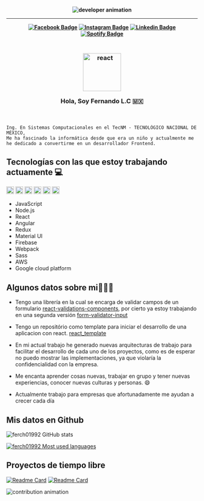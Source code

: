 <h4 align="center">

![developer animation](https://github.com/ferch01992/assets/blob/master/images/ferch01992/developer.gif?raw=true)

<hr>

[![Facebook Badge](https://img.shields.io/badge/-Facebook-blue?style=for-the-badge&logo=Facebook&logoColor=white&link=https://www.facebook.com/Ferch01992/)](https://www.facebook.com/Ferch01992/)
[![Instagram Badge](https://img.shields.io/badge/-instagram-red?style=for-the-badge&logo=instagram&logoColor=white&link=https://www.instagram.com/ferch01992/)](https://www.instagram.com/ferch01992/)
[![Linkedin Badge](https://img.shields.io/badge/-Linkedin-blue?style=for-the-badge&logo=Linkedin&logoColor=white&link=https://www.linkedin.com/in/fernando-lc-b418ab139/)](https://www.linkedin.com/in/fernando-lc-b418ab139/)
[![Spotify Badge](https://img.shields.io/badge/-Spotify-3bb34b?style=for-the-badge&logo=Spotify&logoColor=161f16&link=https://open.spotify.com/playlist/5Xkw0sFd5Y89K7kfrusZsf)](https://open.spotify.com/playlist/5Xkw0sFd5Y89K7kfrusZsf)

</h4>

<h3 align="center">

<br>

<img height="100" alt="react" src="https://raw.githubusercontent.com/ferch01992/assets/ced3ee1a5c7c3c8a075a56248b75cd62172bb190/images/ferch01992/logo.svg">

<br>

Hola, Soy Fernando L.C 🇲🇽

<br>

</h3>

```
Ing. En Sistemas Computacionales en el TecNM - TECNOLÓGICO NACIONAL DE MÉXICO,
Me ha fascinado la informática desde que era un niño y actualmente me he dedicado a convertirme en un desarrollador Frontend.
```

## Tecnologías con las que estoy trabajando actuamente 💻

<code><img height="20" alt="react" src="https://raw.githubusercontent.com/ferch01992/assets/ced3ee1a5c7c3c8a075a56248b75cd62172bb190/images/ferch01992/tegnologias/react.svg"></code>
<code><img height="20" alt="react" src="https://raw.githubusercontent.com/ferch01992/assets/ced3ee1a5c7c3c8a075a56248b75cd62172bb190/images/ferch01992/tegnologias/redux.svg"></code>
<code><img height="20" alt="react" src="https://raw.githubusercontent.com/ferch01992/assets/ced3ee1a5c7c3c8a075a56248b75cd62172bb190/images/ferch01992/tegnologias/sass.svg"></code>
<code><img height="20" alt="react" src="https://raw.githubusercontent.com/ferch01992/assets/ced3ee1a5c7c3c8a075a56248b75cd62172bb190/images/ferch01992/tegnologias/webpack.svg"></code>
<code><img height="20" alt="react" src="https://raw.githubusercontent.com/ferch01992/assets/ced3ee1a5c7c3c8a075a56248b75cd62172bb190/images/ferch01992/tegnologias/prettier.svg"></code>
<code><img height="20" alt="react" src="https://raw.githubusercontent.com/ferch01992/assets/ced3ee1a5c7c3c8a075a56248b75cd62172bb190/images/ferch01992/tegnologias/eslint.svg"></code>

- JavaScript
- Node.js
- React
- Angular
- Redux
- Material UI
- Firebase
- Webpack
- Sass
- AWS
- Google cloud platform

## Algunos datos sobre mi👨🏻‍💻

- Tengo una librería en la cual se encarga de validar campos de un formulario [react-validations-components](https://www.npmjs.com/package/react-validations-components), por cierto ya estoy trabajando en una segunda versión [form-validator-input](https://github.com/ferch01992/form-validator-input)

- Tengo un repositório como template para iniciar el desarrollo de una aplicacion con react. [react_template](https://github.com/ferch01992/react_template)

- En mi actual trabajo he generado nuevas arquitecturas de trabajo para facilitar el desarrollo de cada uno de los proyectos, como es de esperar no puedo mostrar las implementaciones, ya que violaría la confidencialidad con la empresa.

- Me encanta aprender cosas nuevas, trabajar en grupo y tener nuevas experiencias, conocer nuevas culturas y personas. 😄

- Actualmente trabajo para empresas que afortunadamente me ayudan a crecer cada día

## Mis datos en Github

![ferch01992 GitHub stats](https://github-readme-stats.vercel.app/api?username=ferch01992&show_icons=true&theme=tokyonight)

[![ferch01992 Most used languages ](https://github-readme-stats.vercel.app/api/top-langs/?username=ferch01992&layout=compact=true&theme=tokyonight)](https://github.com/ferch01992/)

## Proyectos de tiempo libre

[![Readme Card](https://github-readme-stats.vercel.app/api/pin/?username=ferch01992&repo=react_template&theme=tokyonight)](https://github.com/ferch01992/react_template)
[![Readme Card](https://github-readme-stats.vercel.app/api/pin/?username=ferch01992&repo=form-validator-input&theme=tokyonight)](https://github.com/ferch01992/form-validator-input)

![contribution animation](https://raw.githubusercontent.com/ferch01992/assets/e84cc8921a355a1f7c64cbf2590552666bf5b2b9/images/ferch01992/contribution.svg)
